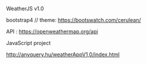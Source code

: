 WeatherJS v1.0 

bootstrap4 // theme: https://bootswatch.com/cerulean/ 

API : https://openweathermap.org/api

JavaScript project

http://anyquery.hu/weatherAppV1,0/index.html
